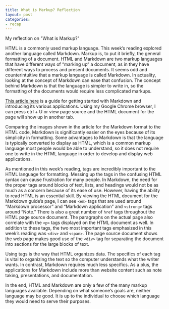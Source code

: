 ```yaml
---
title: What is Markup? Reflection
layout: post
categories:
- recap
---
```

My reflection on "What is Markup?"

HTML is a commonly used markup language. This week’s reading explored another language called Markdown. Markup is, to put it briefly, the general formatting of a document. HTML and Markdown are two markup languages that have different ways of “marking up” a document, as in they have different ways to process and present documents. It seems odd and counterintuitive that a markup language is called Markdown. In actuality, looking at the concept of Markdown can ease that confusion. The concept behind Markdown is that the language is simpler to write in, so the formatting of the documents would require less complicated markups. 

[This article here](https://www.markdownguide.org/getting-started) is a guide for getting started with Markdown and introducing its various applications. Using my Google Chrome browser, I can press ctrl + U or view page source and the HTML document for the page will show up in another tab.

Comparing the images shown in the article for the Markdown format to the HTML code, Markdown is significantly easier on the eyes because of its simplicity in formatting. Some advantages to Markdown is that the language is typically converted to display as HTML, which is a common markup language most people would be able to understand, so it does not require one to write in the HTML language in order to develop and display web applications.

As mentioned in this week’s reading, tags are incredibly important to the HTML language for formatting. Messing up the tags in the confusing HTML syntax can cause frustration for many people. In Markdown, the need for the proper tags around blocks of text, lists, and headings would not be as much as a concern because of its ease of use. However, having the ability to read HTML is an essential skill. By viewing the HTML document for the Markdown guide’s page, I can see <code>&lt;em&gt;</code> tags that are used around “Markdown processor” and “Markdown application” and <code>&lt;strong&gt;</code> tags around “Note.” There is also a great number of <code>href</code> tags throughout the HTML page source document. The paragraphs on the actual page also correlate with the <code>&lt;p&gt;</code> tags displayed on the HTML document as well. In addition to these tags, the two most important tags emphasized in this week’s reading was <code>&lt;div&gt;</code> and <code>&lt;span&gt;</code>. The page source document shows the web page makes good use of the <code>&lt;div&gt;</code> tag for separating the document into sections for the large blocks of text.

Using tags is the way that HTML organizes data. The specifics of each tag is vital to organizing the text so the computer understands what the writer wants. In contrast, Markdown requires much less specifics. As a plus, the applications for Markdown include more than website content such as note taking, presentations, and documentation.

In the end, HTML and Markdown are only a few of the many markup languages available. Depending on what someone’s goals are, neither language may be good. It is up to the individual to choose which language they would need to serve their purposes.

 

